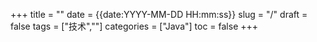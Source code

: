 +++
title = ""
date = {{date:YYYY-MM-DD HH:mm:ss}}
slug = "/"
draft = false
tags = ["技术",""]
categories = ["Java"]
toc = false
+++

